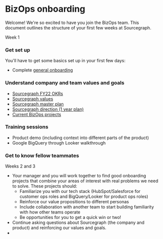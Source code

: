 # BizOps onboarding

Welcome! We're so excited to have you join the BizOps team. This document outlines the structure of your first few weeks at Sourcegraph.

Week 1

### Get set up

You'll have to get some basics set up in your first few days:

- Complete [general onboarding](../../people-ops/onboarding/general_onboarding.md)

### Understand company and team values and goals

- [Sourcegraph FY22 OKRs](https://docs.google.com/document/d/18d3sX38O6ephNuoHqZT9BwU1m1_FGuRfsTwYbc8lMV8/edit#heading=h.obnaanj0svtb)
- [Sourcegraph values](../../../company/values.md)
- [Sourcegraph master plan](../../../company/strategy.md)
- [Sourcegraph direction (1 year plan)](../../../direction/index.md)
- [Current BizOps projects](https://github.com/orgs/sourcegraph/projects/63)

### Training sessions
- Product demo (including context into different parts of the product)
- Google BigQuery through Looker walkthrough

### Get to know fellow teammates

Weeks 2 and 3

- Your manager and you will work together to find good onboarding projects that combine your areas of interest with real problems we need to solve. These projects should:
    - Familiarize you with our tech stack (HubSpot/Salesforce for customer ops roles and BigQuery/Looker for product ops roles)
    - Reinforce our value propositions to different personas
    - Include collaboration with another team to start building familiarity with how other teams operate
    - Be opportunities for you to get a quick win or two!
- Continue asking questions about Sourcegraph (the company and product) and reinforcing our values and goals. 
-  
